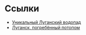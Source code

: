 # Ссылки

* [Уникальный Луганский водопад](https://proza.ru/2018/10/03/1320)
* [Луганск, погребённый потопом](https://proza.ru/2018/09/11/981)
